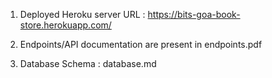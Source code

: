 1) Deployed Heroku server URL : https://bits-goa-book-store.herokuapp.com/

2) Endpoints/API documentation are present in endpoints.pdf

3) Database Schema : database.md